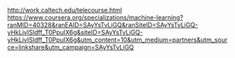 
http://work.caltech.edu/telecourse.html
https://www.coursera.org/specializations/machine-learning?ranMID=40328&ranEAID=SAyYsTvLiGQ&ranSiteID=SAyYsTvLiGQ-yHkLivISldff_T0PpuIX6g&siteID=SAyYsTvLiGQ-yHkLivISldff_T0PpuIX6g&utm_content=10&utm_medium=partners&utm_source=linkshare&utm_campaign=SAyYsTvLiGQ
